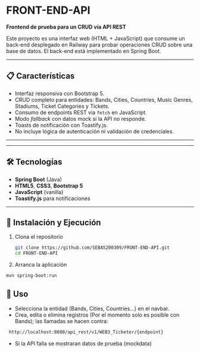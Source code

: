# FRONT-END-API

**Frontend de prueba para un CRUD vía API REST**

Este proyecto es una interfaz web (HTML + JavaScript) que consume un back-end desplegado en Railway para probar operaciones CRUD sobre una base de datos. El back-end está implementado en Spring Boot.

---

## 📋 Características

- Interfaz responsiva con Bootstrap 5.
- CRUD completo para entidades: Bands, Cities, Countries, Music Genres, Stadiums, Ticket Categories y Tickets.
- Consumo de endpoints REST via `fetch` en JavaScript.
- Modo *fallback* con datos mock si la API no responde.
- Toasts de notificación con Toastify.js.
- No incluye lógica de autenticación ni validación de credenciales.

---


---

## 🛠️ Tecnologías

- **Spring Boot** (Java)
- **HTML5**, **CSS3**, **Bootstrap 5**
- **JavaScript** (vanilla)
- **Toastify.js** para notificaciones

---

## 🚀 Instalación y Ejecución

1. Clona el repositorio  
   ```bash
   git clone https://github.com/SEBAS200309/FRONT-END-API.git
   cd FRONT-END-API

2. Arranca la aplicación
  ```bash
  mvn spring-boot:run
  ```
## 🔧 Uso
* Selecciona la entidad (Bands, Cities, Countries…) en el navbar.
* Crea, edita o elimina registros (Por el momento solo es posible con Bands); las llamadas se hacen contra:
 ```bash
  http://localhost:8080/api_rest/v1/WEB3_Ticketer/{endpoint}
  ```
* Si la API falla se mostraran datos de prueba (mockdata)
